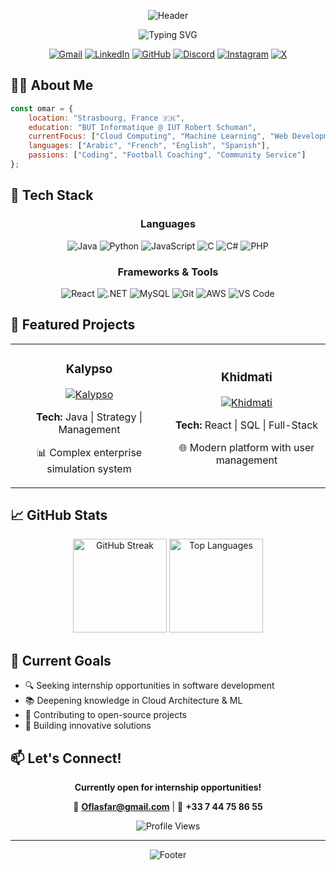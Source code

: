<div align="center">

![Header](https://capsule-render.vercel.app/api?type=waving&color=gradient&customColorList=6,11,20&height=180&section=header&text=Omar%20Farouk%20LASFAR&fontSize=42&fontAlignY=35&desc=Full-Stack%20Developer%20in%20Progress&descSize=20&descAlignY=55&animation=twinkling)

<p align="center">
  <img src="https://readme-typing-svg.herokuapp.com?font=Fira+Code&size=22&duration=2500&pause=500&color=9D4EDD&center=true&vCenter=true&width=440&lines=Software+Engineering+Student;Full-Stack+Developer;Problem+Solver;Always+Learning" alt="Typing SVG" />
</p>

<p align="center">
  <a href="mailto:Oflasfar@gmail.com"><img src="https://img.shields.io/badge/Gmail-D14836?style=for-the-badge&logo=gmail&logoColor=white" alt="Gmail"/></a>
  <a href="https://linkedin.com/in/omar-farouk-lasfar"><img src="https://img.shields.io/badge/LinkedIn-0077B5?style=for-the-badge&logo=linkedin&logoColor=white" alt="LinkedIn"/></a>
  <a href="https://github.com/oflasfar"><img src="https://img.shields.io/badge/GitHub-100000?style=for-the-badge&logo=github&logoColor=white" alt="GitHub"/></a>
  <a href="#"><img src="https://img.shields.io/badge/Discord-7289DA?style=for-the-badge&logo=discord&logoColor=white" alt="Discord"/></a>
  <a href="#"><img src="https://img.shields.io/badge/Instagram-E4405F?style=for-the-badge&logo=instagram&logoColor=white" alt="Instagram"/></a>
  <a href="#"><img src="https://img.shields.io/badge/X-000000?style=for-the-badge&logo=x&logoColor=white" alt="X"/></a>
</p>

</div>

## 👨‍💻 About Me

```javascript
const omar = {
    location: "Strasbourg, France 🇫🇷",
    education: "BUT Informatique @ IUT Robert Schuman",
    currentFocus: ["Cloud Computing", "Machine Learning", "Web Development"],
    languages: ["Arabic", "French", "English", "Spanish"],
    passions: ["Coding", "Football Coaching", "Community Service"]
};
```

## 🚀 Tech Stack

<div align="center">

### Languages
![Java](https://img.shields.io/badge/Java-ED8B00?style=flat-square&logo=openjdk&logoColor=white)
![Python](https://img.shields.io/badge/Python-3776AB?style=flat-square&logo=python&logoColor=white)
![JavaScript](https://img.shields.io/badge/JavaScript-F7DF1E?style=flat-square&logo=javascript&logoColor=black)
![C](https://img.shields.io/badge/C-00599C?style=flat-square&logo=c&logoColor=white)
![C#](https://img.shields.io/badge/C%23-239120?style=flat-square&logo=c-sharp&logoColor=white)
![PHP](https://img.shields.io/badge/PHP-777BB4?style=flat-square&logo=php&logoColor=white)

### Frameworks & Tools
![React](https://img.shields.io/badge/React-20232A?style=flat-square&logo=react&logoColor=61DAFB)
![.NET](https://img.shields.io/badge/.NET-5C2D91?style=flat-square&logo=.net&logoColor=white)
![MySQL](https://img.shields.io/badge/MySQL-005C84?style=flat-square&logo=mysql&logoColor=white)
![Git](https://img.shields.io/badge/Git-F05032?style=flat-square&logo=git&logoColor=white)
![AWS](https://img.shields.io/badge/AWS-232F3E?style=flat-square&logo=amazon-aws&logoColor=white)
![VS Code](https://img.shields.io/badge/VS%20Code-007ACC?style=flat-square&logo=visual-studio-code&logoColor=white)

</div>

## 💼 Featured Projects

<table>
<tr>
<td width="50%">
<h3 align="center">Kalypso</h3>
<div align="center">
<a href="#"><img src="https://img.shields.io/badge/Business%20Simulator-FF6B6B?style=for-the-badge" alt="Kalypso"/></a>
<p><strong>Tech:</strong> Java | Strategy | Management</p>
<p>📊 Complex enterprise simulation system</p>
</div>
</td>
<td width="50%">
<h3 align="center">Khidmati</h3>
<div align="center">
<a href="#"><img src="https://img.shields.io/badge/Web%20Platform-4ECDC4?style=for-the-badge" alt="Khidmati"/></a>
<p><strong>Tech:</strong> React | SQL | Full-Stack</p>
<p>🌐 Modern platform with user management</p>
</div>
</td>
</tr>
</table>

## 📈 GitHub Stats

<div align="center">
  <img src="https://github-readme-streak-stats.herokuapp.com/?user=oflasfar&theme=tokyonight&hide_border=true&card_width=400" alt="GitHub Streak" height="150"/>
  <img src="https://github-readme-stats.vercel.app/api/top-langs/?username=oflasfar&theme=tokyonight&hide_border=true&layout=compact&card_width=400" alt="Top Languages" height="150"/>
</div>

## 🎯 Current Goals

- 🔍 Seeking internship opportunities in software development
- 📚 Deepening knowledge in Cloud Architecture & ML
- 🌟 Contributing to open-source projects
- 🚀 Building innovative solutions

## 📫 Let's Connect!

<div align="center">

**Currently open for internship opportunities!**

📧 **Oflasfar@gmail.com** | 📱 **+33 7 44 75 86 55**

<img src="https://komarev.com/ghpvc/?username=oflasfar&color=blueviolet&style=flat-square&label=Profile+Views" alt="Profile Views"/>

</div>

---

<div align="center">
  
![Footer](https://capsule-render.vercel.app/api?type=waving&color=gradient&customColorList=6,11,20&height=100&section=footer)

</div>
